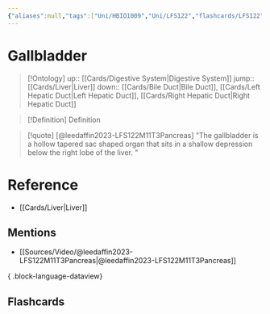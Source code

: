 ```yaml
---
{"aliases":null,"tags":["Uni/HBIO1009","Uni/LFS122","flashcards/LFS122"],"dg-publish":true,"permalink":"/cards/gallbladder/","dgPassFrontmatter":true}
---
```


# Gallbladder

> [!Ontology]
> up:: [[Cards/Digestive System\|Digestive System]]
> jump:: [[Cards/Liver\|Liver]]
> down:: [[Cards/Bile Duct\|Bile Duct]], [[Cards/Left Hepatic Duct\|Left Hepatic Duct]], [[Cards/Right Hepatic Duct\|Right Hepatic Duct]]

> [!Definition] Definition

> [!quote] [@leedaffin2023-LFS122M11T3Pancreas]
> "The gallbladder is a hollow tapered sac shaped organ that sits in a shallow depression below the right lobe of the liver. "

<style> .container {font-family: sans-serif; text-align: center;} .button-wrapper button {z-index: 1;height: 40px; width: 100px; margin: 10px;padding: 5px;} .excalidraw .App-menu_top .buttonList { display: flex;} .excalidraw-wrapper { height: 800px; margin: 50px; position: relative;} :root[dir="ltr"] .excalidraw .layer-ui__wrapper .zen-mode-transition.App-menu_bottom--transition-left {transform: none;} </style><script src="https://cdn.jsdelivr.net/npm/react@17/umd/react.production.min.js"></script><script src="https://cdn.jsdelivr.net/npm/react-dom@17/umd/react-dom.production.min.js"></script><script type="text/javascript" src="https://cdn.jsdelivr.net/npm/@excalidraw/excalidraw@0/dist/excalidraw.production.min.js"></script><div id="Gall_Bladder_Diagramexcalidraw.md1"></div><script>(function(){const InitialData={"type":"excalidraw","version":2,"source":"https://github.com/zsviczian/obsidian-excalidraw-plugin/releases/tag/1.9.23","elements":[{"type":"image","version":585,"versionNonce":560363609,"isDeleted":false,"id":"a4GSiVSAETIYL_67J8zXQ","fillStyle":"hachure","strokeWidth":2,"strokeStyle":"solid","roughness":1,"opacity":50,"angle":0,"x":-389.4228049894887,"y":-403.9316306890493,"strokeColor":"transparent","backgroundColor":"transparent","width":949.1284179687499,"height":664.5488755627093,"seed":1526565399,"groupIds":[],"frameId":null,"roundness":null,"boundElements":[],"updated":1696485882987,"link":null,"locked":false,"status":"pending","fileId":"e5e4794193b5947ee65912f5f5269a0194f525eb","scale":[1,1]},{"type":"image","version":202,"versionNonce":1885680855,"isDeleted":false,"id":"mtLnKsOcSZtuJsOvjkFuD","fillStyle":"hachure","strokeWidth":1,"strokeStyle":"solid","roughness":1,"opacity":100,"angle":0,"x":-359.90216064453125,"y":-246.15752792358398,"strokeColor":"transparent","backgroundColor":"transparent","width":721.3259619023812,"height":505.0489984509135,"seed":917708761,"groupIds":[],"frameId":null,"roundness":null,"boundElements":[],"updated":1696485142199,"link":null,"locked":false,"status":"pending","fileId":"569c40dc856d36bf45de774d8ee70b076ab126ac","scale":[1,1]},{"type":"rectangle","version":96,"versionNonce":1848492791,"isDeleted":false,"id":"xxK97zej","fillStyle":"hachure","strokeWidth":1,"strokeStyle":"solid","roughness":1,"opacity":100,"angle":0,"x":-263.8923119234753,"y":-142.73015718574982,"strokeColor":"#1e1e1e","backgroundColor":"transparent","width":168.77987670898438,"height":37,"seed":38625,"groupIds":[],"frameId":null,"roundness":{"type":1},"boundElements":[{"type":"text","id":"wkg4gPtz"},{"id":"8mpPRV3ibglJaG3HgLCYq","type":"arrow"}],"updated":1696485688871,"link":null,"locked":false},{"type":"text","version":97,"versionNonce":1342750615,"isDeleted":false,"id":"wkg4gPtz","fillStyle":"hachure","strokeWidth":1,"strokeStyle":"solid","roughness":1,"opacity":100,"angle":0,"x":-238.0723198580456,"y":-136.73015718574982,"strokeColor":"#1e1e1e","backgroundColor":"transparent","width":117.139892578125,"height":25,"seed":66789,"groupIds":[],"frameId":null,"roundness":{"type":1},"boundElements":[],"updated":1696485678924,"link":"[[Cards/Cystic Duct\|Cystic Duct]]","locked":false,"fontSize":20,"fontFamily":1,"text":"Cystic Duct","rawText":"[[Cards/Cystic Duct\|Cystic Duct]]","textAlign":"center","verticalAlign":"middle","containerId":"xxK97zej","originalText":"Cystic Duct","lineHeight":1.25,"baseline":16},{"type":"arrow","version":248,"versionNonce":319415093,"isDeleted":false,"id":"8mpPRV3ibglJaG3HgLCYq","fillStyle":"hachure","strokeWidth":2,"strokeStyle":"solid","roughness":1,"opacity":100,"angle":0,"x":-93.04959143213478,"y":-127.0377927573331,"strokeColor":"#1e1e1e","backgroundColor":"transparent","width":166.20358386671683,"height":81.83869511248118,"seed":1906398777,"groupIds":[],"frameId":null,"roundness":{"type":2},"boundElements":[],"updated":1696978849087,"link":null,"locked":false,"startBinding":{"elementId":"xxK97zej","gap":2.06284378235614,"focus":-0.6374215625615705},"endBinding":null,"lastCommittedPoint":null,"startArrowhead":null,"endArrowhead":"arrow","points":[[0,0],[119.02546710278614,32.74271402014308],[166.20358386671683,81.83869511248118]]},{"type":"rectangle","version":75,"versionNonce":945202711,"isDeleted":false,"id":"XiwwQ8BU","fillStyle":"hachure","strokeWidth":1,"strokeStyle":"solid","roughness":1,"opacity":100,"angle":0,"x":174.25480780544046,"y":-191.04255349952058,"strokeColor":"#1e1e1e","backgroundColor":"transparent","width":260.5198059082031,"height":37,"seed":21111,"groupIds":[],"frameId":null,"roundness":{"type":1},"boundElements":[{"type":"text","id":"DBzdS6q2"},{"id":"lZZmVPNQbVUUlp9MNqlAq","type":"arrow"}],"updated":1696485734167,"link":null,"locked":false},{"type":"text","version":76,"versionNonce":39182743,"isDeleted":false,"id":"DBzdS6q2","fillStyle":"hachure","strokeWidth":1,"strokeStyle":"solid","roughness":1,"opacity":100,"angle":0,"x":200.07479987087015,"y":-185.04255349952058,"strokeColor":"#1e1e1e","backgroundColor":"transparent","width":208.87982177734375,"height":25,"seed":54848,"groupIds":[],"frameId":null,"roundness":{"type":1},"boundElements":[],"updated":1696485727006,"link":"[[Cards/Common Hepatic Duct\|Common Hepatic Duct]]","locked":false,"fontSize":20,"fontFamily":1,"text":"Common Hepatic Duct","rawText":"[[Cards/Common Hepatic Duct\|Common Hepatic Duct]]","textAlign":"center","verticalAlign":"middle","containerId":"XiwwQ8BU","originalText":"Common Hepatic Duct","lineHeight":1.25,"baseline":16},{"type":"arrow","version":98,"versionNonce":1051833493,"isDeleted":false,"id":"lZZmVPNQbVUUlp9MNqlAq","fillStyle":"hachure","strokeWidth":2,"strokeStyle":"solid","roughness":1,"opacity":100,"angle":0,"x":212.59035115069662,"y":-152.4235643593662,"strokeColor":"#1e1e1e","backgroundColor":"transparent","width":113.98866952183744,"height":83.9267225150603,"seed":2034209849,"groupIds":[],"frameId":null,"roundness":{"type":2},"boundElements":[],"updated":1696978849102,"link":null,"locked":false,"startBinding":{"elementId":"XiwwQ8BU","gap":1.6189891401543832,"focus":0.48100787507264847},"endBinding":null,"lastCommittedPoint":null,"startArrowhead":null,"endArrowhead":"arrow","points":[[0,0],[-45.739746093750114,45.34798128059117],[-113.98866952183744,83.9267225150603]]},{"type":"rectangle","version":258,"versionNonce":141174711,"isDeleted":false,"id":"uzSMcz5W","fillStyle":"hachure","strokeWidth":1,"strokeStyle":"solid","roughness":1,"opacity":100,"angle":0,"x":-272.4226148674,"y":-251.50916553554964,"strokeColor":"#1e1e1e","backgroundColor":"transparent","width":239.95982360839844,"height":37,"seed":11983,"groupIds":[],"frameId":null,"roundness":{"type":1},"boundElements":[{"type":"text","id":"xHZrDX16"},{"id":"SYzV_GMwEEWFvdxi-VAon","type":"arrow"}],"updated":1696485978809,"link":null,"locked":false},{"type":"text","version":259,"versionNonce":777656535,"isDeleted":false,"id":"xHZrDX16","fillStyle":"hachure","strokeWidth":1,"strokeStyle":"solid","roughness":1,"opacity":100,"angle":0,"x":-246.6026228019703,"y":-245.50916553554964,"strokeColor":"#1e1e1e","backgroundColor":"transparent","width":188.31983947753906,"height":25,"seed":57356,"groupIds":[],"frameId":null,"roundness":{"type":1},"boundElements":[],"updated":1696485978809,"link":"[[Cards/Right Hepatic Duct\|Right Hepatic Duct]]","locked":false,"fontSize":20,"fontFamily":1,"text":"Right Hepatic Duct","rawText":"[[Cards/Right Hepatic Duct\|Right Hepatic Duct]]","textAlign":"center","verticalAlign":"middle","containerId":"uzSMcz5W","originalText":"Right Hepatic Duct","lineHeight":1.25,"baseline":16},{"type":"arrow","version":396,"versionNonce":1008228853,"isDeleted":false,"id":"SYzV_GMwEEWFvdxi-VAon","fillStyle":"hachure","strokeWidth":2,"strokeStyle":"solid","roughness":1,"opacity":100,"angle":0,"x":-102.55263767234578,"y":-213.15430926380972,"strokeColor":"#1e1e1e","backgroundColor":"transparent","width":89.70260832199119,"height":60.64225755019211,"seed":1254511033,"groupIds":[],"frameId":null,"roundness":{"type":2},"boundElements":[],"updated":1696978849116,"link":null,"locked":false,"startBinding":{"elementId":"uzSMcz5W","gap":1.3548562717399193,"focus":-0.13926859771588043},"endBinding":null,"lastCommittedPoint":null,"startArrowhead":null,"endArrowhead":"arrow","points":[[0,0],[89.70260832199119,60.64225755019211]]},{"type":"rectangle","version":222,"versionNonce":197132119,"isDeleted":false,"id":"6DkA5FKm","fillStyle":"hachure","strokeWidth":1,"strokeStyle":"solid","roughness":1,"opacity":100,"angle":0,"x":178.22253031898248,"y":-305.2268980179616,"strokeColor":"#1e1e1e","backgroundColor":"transparent","width":234.75982666015625,"height":37,"seed":86433,"groupIds":[],"frameId":null,"roundness":{"type":1},"boundElements":[{"type":"text","id":"af2zt18X"},{"id":"in9ZdIy6qWC6LFbYuH7fZ","type":"arrow"}],"updated":1696486052617,"link":null,"locked":false},{"type":"text","version":223,"versionNonce":1378616535,"isDeleted":false,"id":"af2zt18X","fillStyle":"hachure","strokeWidth":1,"strokeStyle":"solid","roughness":1,"opacity":100,"angle":0,"x":204.04252238441217,"y":-299.2268980179616,"strokeColor":"#1e1e1e","backgroundColor":"transparent","width":183.11984252929688,"height":25,"seed":18969,"groupIds":[],"frameId":null,"roundness":{"type":1},"boundElements":[],"updated":1696486045149,"link":"[[Cards/Left Hepatic Duct\|Left Hepatic Duct]]","locked":false,"fontSize":20,"fontFamily":1,"text":"Left Hepatic Duct","rawText":"[[Cards/Left Hepatic Duct\|Left Hepatic Duct]]","textAlign":"center","verticalAlign":"middle","containerId":"6DkA5FKm","originalText":"Left Hepatic Duct","lineHeight":1.25,"baseline":16},{"type":"arrow","version":116,"versionNonce":339956565,"isDeleted":false,"id":"in9ZdIy6qWC6LFbYuH7fZ","fillStyle":"hachure","strokeWidth":2,"strokeStyle":"solid","roughness":1,"opacity":100,"angle":0,"x":175.5766835225698,"y":-280.2415736217986,"strokeColor":"#1e1e1e","backgroundColor":"transparent","width":91.27181222346996,"height":67.33093328967948,"seed":1240214777,"groupIds":[],"frameId":null,"roundness":{"type":2},"boundElements":[],"updated":1696978849131,"link":null,"locked":false,"startBinding":{"elementId":"6DkA5FKm","gap":2.645846796412684,"focus":0.7808229483092567},"endBinding":null,"lastCommittedPoint":null,"startArrowhead":null,"endArrowhead":"arrow","points":[[0,0],[-91.27181222346996,67.33093328967948]]},{"id":"Z6p8c8uv","type":"rectangle","x":229.0034340241831,"y":53.96735314333068,"width":145.05990600585938,"height":37,"angle":0,"strokeColor":"#1e1e1e","backgroundColor":"transparent","fillStyle":"hachure","strokeWidth":1,"strokeStyle":"solid","roughness":1,"opacity":100,"roundness":{"type":1},"seed":4463,"version":59,"versionNonce":908515317,"updated":1696978867859,"isDeleted":false,"groupIds":[],"boundElements":[{"type":"text","id":"m4GjceI8"},{"id":"EWozBXgaJtOBJH2qZURus","type":"arrow"}],"link":null,"locked":false},{"text":"Bile Duct","fontSize":20,"fontFamily":1,"textAlign":"center","verticalAlign":"middle","baseline":16,"id":"m4GjceI8","type":"text","x":254.82342608961278,"y":59.96735314333068,"width":93.419921875,"height":25,"angle":0,"strokeColor":"#1e1e1e","backgroundColor":"transparent","fillStyle":"hachure","strokeWidth":1,"strokeStyle":"solid","roughness":1,"opacity":100,"roundness":{"type":1},"seed":32332,"version":60,"versionNonce":1968838421,"updated":1696978861845,"isDeleted":false,"groupIds":[],"boundElements":[],"link":"[[Cards/Bile Duct\|Bile Duct]]","locked":false,"containerId":"Z6p8c8uv","originalText":"Bile Duct","rawText":"[[Cards/Bile Duct\|Bile Duct]]","lineHeight":1.25},{"id":"EWozBXgaJtOBJH2qZURus","type":"arrow","x":228.5505531648081,"y":73.06989220583068,"width":119.6131591796875,"height":38.50750732421875,"angle":0,"strokeColor":"#1e1e1e","backgroundColor":"transparent","fillStyle":"hachure","strokeWidth":2,"strokeStyle":"solid","roughness":1,"opacity":100,"groupIds":[],"frameId":null,"roundness":{"type":2},"seed":743604571,"version":84,"versionNonce":137884309,"isDeleted":false,"boundElements":null,"updated":1696978867859,"link":null,"locked":false,"points":[[0,0],[-119.6131591796875,38.50750732421875]],"lastCommittedPoint":null,"startBinding":{"elementId":"Z6p8c8uv","focus":0.5470294967168087,"gap":1},"endBinding":null,"startArrowhead":null,"endArrowhead":"arrow"}],"appState":{"theme":"dark","viewBackgroundColor":"#ffffff","currentItemStrokeColor":"#1e1e1e","currentItemBackgroundColor":"transparent","currentItemFillStyle":"hachure","currentItemStrokeWidth":2,"currentItemStrokeStyle":"solid","currentItemRoughness":1,"currentItemOpacity":100,"currentItemFontFamily":1,"currentItemFontSize":20,"currentItemTextAlign":"left","currentItemStartArrowhead":null,"currentItemEndArrowhead":"arrow","scrollX":423.69288555589503,"scrollY":587.7060210326947,"zoom":{"value":1},"currentItemRoundness":"round","gridSize":null,"gridColor":{"Bold":"#C9C9C9FF","Regular":"#EDEDEDFF"},"currentStrokeOptions":null,"previousGridSize":null,"frameRendering":{"enabled":true,"clip":true,"name":true,"outline":true}},"files":{}};InitialData.scrollToContent=true;App=()=>{const e=React.useRef(null),t=React.useRef(null),[n,i]=React.useState({width:void 0,height:void 0});return React.useEffect(()=>{i({width:t.current.getBoundingClientRect().width,height:t.current.getBoundingClientRect().height});const e=()=>{i({width:t.current.getBoundingClientRect().width,height:t.current.getBoundingClientRect().height})};return window.addEventListener("resize",e),()=>window.removeEventListener("resize",e)},[t]),React.createElement(React.Fragment,null,React.createElement("div",{className:"excalidraw-wrapper",ref:t},React.createElement(ExcalidrawLib.Excalidraw,{ref:e,width:n.width,height:n.height,initialData:InitialData,viewModeEnabled:!0,zenModeEnabled:!0,gridModeEnabled:!1})))},excalidrawWrapper=document.getElementById("Gall_Bladder_Diagramexcalidraw.md1");ReactDOM.render(React.createElement(App),excalidrawWrapper);})();</script>

# Reference

- [[Cards/Liver\|Liver]]

## Mentions

- [[Sources/Video/@leedaffin2023-LFS122M11T3Pancreas\|@leedaffin2023-LFS122M11T3Pancreas]]

{ .block-language-dataview}

## Flashcards